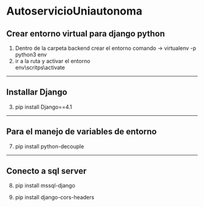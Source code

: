 # AutoservicioUniautonoma

## Crear entorno virtual para django python

1. Dentro de la carpeta backend crear el entorno 
    comando -> virtualenv -p python3 env
2. ir a la ruta y activar el entorno   
    env\scritps\activate


************************
## Installar Django

3. pip install Django==4.1


********************
## Para el manejo de variables de entorno

7. pip install python-decouple


********************
## Conecto a sql server

8. pip install mssql-django

9. pip install django-cors-headers

